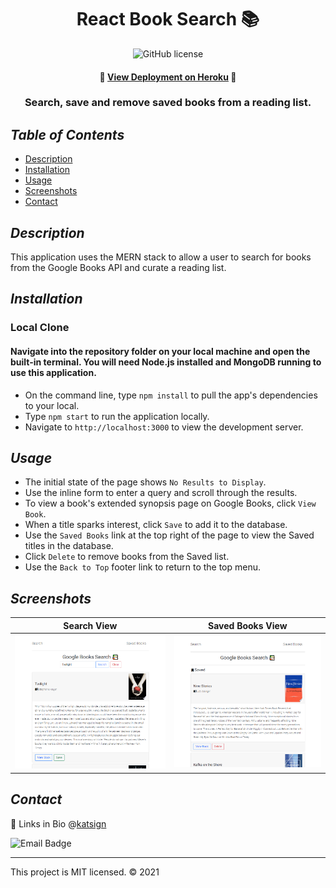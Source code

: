 <div align="center">

# React Book Search 📚
![GitHub license](https://img.shields.io/badge/License-MIT-red)

#### 📍 [View Deployment on Heroku](path) 📍

### Search, save and remove saved books from a reading list.
</div>

## *Table of Contents*

- [Description](#description)
- [Installation](#installation)
- [Usage](#usage)
- [Screenshots](#screenshots)
- [Contact](#contact)

## *Description*

This application uses the MERN stack to allow a user to search for books from the Google Books API and curate a reading list.

## *Installation*

### Local Clone

#### Navigate into the repository folder on your local machine and open the built-in terminal. You will need Node.js installed and MongoDB running to use this application.

- On the command line, type `npm install` to pull the app's dependencies to your local.
- Type `npm start` to run the application locally.
- Navigate to `http://localhost:3000` to view the development server.

## *Usage*

- The initial state of the page shows `No Results to Display`.
- Use the inline form to enter a query and scroll through the results.
- To view a book's extended synopsis page on Google Books, click `View Book`.
- When a title sparks interest, click `Save` to add it to the database.
- Use the `Saved Books` link at the top right of the page to view the Saved titles in the database.
- Click `Delete` to remove books from the Saved list.
- Use the `Back to Top` footer link to return to the top menu.

## *Screenshots*

Search View  |  Saved Books View
:-------------------------:|:-------------------------:
![Demo](./client/src/img/search.PNG)  |  ![Demo](./client/src/img/saved.PNG)

## *Contact*

🔗 Links in Bio @[katsign](https://github.com/katsign)

![Email Badge](https://img.shields.io/badge/Email%20Me-mailtokatsign%40gmail.com-d8bfd8)

---
This project is MIT licensed. &copy; 2021
